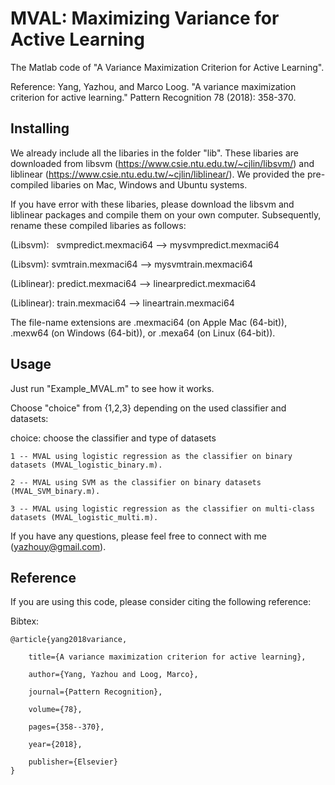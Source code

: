 # MVAL: Maximizing Variance for Active Learning
The Matlab code of "A Variance Maximization Criterion for Active Learning". 

Reference: Yang, Yazhou, and Marco Loog. "A variance maximization criterion for active learning." Pattern Recognition 78 (2018): 358-370.

## Installing

We already include all the libaries in the folder "lib". These libaries are downloaded from libsvm (https://www.csie.ntu.edu.tw/~cjlin/libsvm/) and liblinear (https://www.csie.ntu.edu.tw/~cjlin/liblinear/). We provided the pre-compiled libaries on Mac, Windows and Ubuntu systems. 

If you have error with these libaries, please download the libsvm and liblinear packages and compile them on your own computer. Subsequently, rename these compiled libaries as follows:

(Libsvm):   svmpredict.mexmaci64 --> mysvmpredict.mexmaci64

(Libsvm):     svmtrain.mexmaci64 --> mysvmtrain.mexmaci64

(Liblinear):  predict.mexmaci64 --> linearpredict.mexmaci64

(Liblinear):  train.mexmaci64 --> lineartrain.mexmaci64

The file-name extensions are .mexmaci64 (on Apple Mac (64-bit)), .mexw64 (on Windows (64-bit)), or .mexa64 (on Linux (64-bit)).

## Usage

Just run "Example_MVAL.m" to see how it works.

Choose "choice" from {1,2,3} depending on the used classifier and datasets:

choice:  choose the classifier and type of datasets

    1 -- MVAL using logistic regression as the classifier on binary datasets (MVAL_logistic_binary.m).
    
    2 -- MVAL using SVM as the classifier on binary datasets (MVAL_SVM_binary.m).
    
    3 -- MVAL using logistic regression as the classifier on multi-class datasets (MVAL_logistic_multi.m).

If you have any questions, please feel free to connect with me (yazhouy@gmail.com).



## Reference
If you are using this code, please consider citing the following reference:

Bibtex:

    @article{yang2018variance,

        title={A variance maximization criterion for active learning}, 
   
        author={Yang, Yazhou and Loog, Marco},
  
        journal={Pattern Recognition},
  
        volume={78},
  
        pages={358--370},
  
        year={2018},
  
        publisher={Elsevier}
    }

